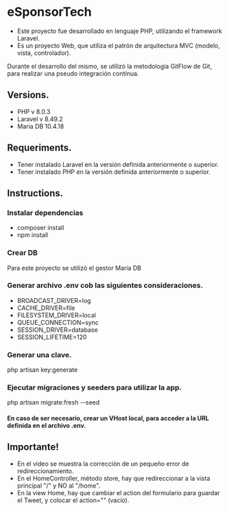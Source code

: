 # eSponsorTech

- Este proyecto fue desarrollado en lenguaje PHP, utilizando el framework Laravel.
- Es un proyecto Web, que utiliza el patrón de arquitectura MVC (modelo, vista, controlador).

Durante el desarrollo del mismo, se utilizó la metodología GitFlow de Git, para realizar una pseudo integración contínua.

## Versions.
- PHP v 8.0.3
- Laravel v 8.49.2
- Maria DB 10.4.18

## Requeriments.
- Tener instalado Laravel en la versión definida anteriormente o superior.
- Tener instalado PHP en la versión definida anteriormente o superior.

## Instructions.
### Instalar dependencias
- composer install
- npm install

### Crear DB
Para este proyecto se utilizó el gestor María DB

### Generar archivo .env cob las siguientes consideraciones.
- BROADCAST_DRIVER=log
- CACHE_DRIVER=file
- FILESYSTEM_DRIVER=local
- QUEUE_CONNECTION=sync
- SESSION_DRIVER=database
- SESSION_LIFETIME=120

### Generar una clave.
php artisan key:generate

### Ejecutar migraciones y seeders para utilizar la app.
php artisan migrate:fresh --seed

#### En caso de ser necesario, crear un VHost local, para acceder a la URL definida en el archivo .env.

## Importante!
- En el video se muestra la corrección de un pequeño error de redireccionamiento.
- En el HomeController, método store, hay que redireccionar a la vista principal "/" y NO al "/home".
- En la view Home, hay que cambiar el action del formulario para guardar el Tweet, y colocar el action="" (vacío).


